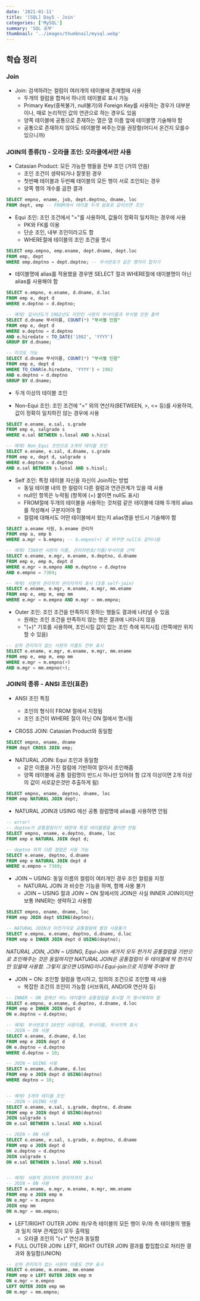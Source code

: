 ```yaml
---
date: '2021-01-11'
title: '[SQL] Day5 - Join'
categories: ['MySQL']
summary: 'SQL 공부'
thumbnail: '../images/thumbnail/mysql.webp'
---
```



## 학습 정리

### Join

- Join: 검색하려는 컬럼이 여러개의 테이블에 존재할때 사용
	- 두개의 컬럼을 합쳐서 하나의 테이블로 표시 가능
	- Primary Key(중복불가, null불가)와 Foreign Key를 사용하는 경우가 대부분이나, 때로 논리적인 값의 연관으로 하는 경우도 있음
	- 양쪽 테이블에 공통으로 존재하는 열은 열 이름 앞에 테이블명 기술해야 함
	- 공통으로 존재하지 않아도 테이블명 써주는것을 권장함(어디서 온건지 모를수 있으니까)


### JOIN의 종류(1) - 오라클 조인: 오라클에서만 사용

- Catasian Product: 모든 가능한 행들을 전부 조인 (거의 안씀)
	- 조인 조건이 생략되거나 잘못된 경우
	- 첫번째 테이블과 두번째 테이블의 모든 행이 서로 조인되는 경우
	- 양쪽 행의 개수를 곱한 결과

```sql
SELECT empno, ename, job, dept.deptno, dname, loc
FROM dept, emp -- FROM에서 테이블 두개 쉼표로 같이쓰면 조인
```

- Equi 조인: 조인 조건에서 "="를 사용하여, 값들이 정확히 일치하는 경우에 사용
	- PK와 FK를 이용
	- 단순 조인, 내부 조인이라고도 함
	- WHERE절에 테이블의 조인 조건을 명시

```sql
SELECT emp.empno, emp.ename, dept.dname, dept.loc
FROM emp, dept
WHERE emp.deptno = dept.deptno; -- 부서번호가 같은 행끼리 합치기
```

- 테이블명에 alias를 적용했을 경우엔 SELECT 절과 WHERE절에 테이블명이 아닌 alias를 사용해야 함

```sql
SELECT e.empno, e.ename, d.dname, d.loc
FROM emp e, dept d
WHERE e.deptno = d.deptno;
```

```sql
-- 예제) 입사년도가 1982년도 미만인 사원의 부서이름과 부서별 인원 출력
SELECT d.dname 부서이름, COUNT(*) "부서별 인원"
FROM emp e, dept d
WHERE e.deptno = d.deptno
AND e.hiredate < TO_DATE('1982', 'YYYY')
GROUP BY d.dname;

-- 이것도 가능
SELECT d.dname 부서이름, COUNT(*) "부서별 인원"
FROM emp e, dept d
WHERE TO_CHAR(e.hiredate, 'YYYY') < 1982
AND e.deptno = d.deptno
GROUP BY d.dname;
```

- 두개 이상의 테이블 조인


- Non-Equi 조인: 조인 조건에 "=" 외의 연산자(BETWEEN, >, <= 등)를 사용하여, 값이 정확히 일치하진 않는 경우에 사용

```sql
SELECT e.ename, e.sal, s.grade
FROM emp e, salgrade s
WHERE e.sal BETWEEN s.losal AND s.hisal
```

```sql
-- 예제) Non_Equi 조인으로 3개의 테이블 조인 
SELECT e.ename, e.sal, d.dname, s.grade
FROM emp e, dept d, salgrade s
WHERE e.deptno = d.deptno
AND e.sal BETWEEN s.losal AND s.hisal;
```

- Self 조인: 특정 테이블 자신을 자신이 Join하는 방법
	- 동일 테이블 내의 한 컬럼이 다른 컬럼과 연관관계가 있을 때 사용
	- null인 항목은 누락됨 (항목에 (+) 붙이면 null도 표시)
	- FROM절에 두개의 테이블을 사용하는 것처럼 같은 테이블에 대해 두개의 alias를 작성해서 구분지어야 함
	- 컬럼에 대해서도 어떤 테이블에서 왔는지 alias명을 반드시 기술해야 함

```sql
SELECT a.ename 사원, b.ename 관리자
FROM emp a, emp b
WHERE a.mgr = b.empno; -- b.empno(+) 로 바꾸면 null도 같이나옴
```

```sql
-- 예제) 7369번 사원의 이름, 관리자번호/이름/부서이름 선택
SELECT e.ename, e.mgr, m.ename, m.deptno, d.dname
FROM emp e, emp m, dept d
WHERE e.mgr = m.empno AND m.deptno = d.deptno
AND e.empno = 7369;
```

```sql
-- 예제) 사원의 관리자의 관리자까지 표시 (3중 self-join)
SELECT e.ename, e.mgr, m.ename, m.mgr, mm.ename
FROM emp e, emp m, emp mm
WHERE e.mgr = m.empno AND m.mgr = mm.empno;
```

- Outer 조인: 조인 조건을 만족하지 못하는 행들도 결과에 나타낼 수 있음
	- 원래는 조인 조건을 만족하지 않는 행은 결과에 나타나지 않음
	- "(+)" 기호를 사용하며, 조인시킬 값이 없는 조인 측에 위치시킴 (한쪽에만 위치할 수 있음)

```sql
-- 상위 관리자가 없는 사원의 이름도 전부 표시
SELECT e.ename, e.mgr, m.ename, m.mgr, mm.ename
FROM emp e, emp m, emp mm
WHERE e.mgr = m.empno(+)
AND m.mgr = mm.empno(+);
```


### JOIN의 종류 - ANSI 조인(표준)

- ANSI 조인 특징
	- 조인의 형식이 FROM 절에서 지정됨
	- 조인 조건이 WHERE 절이 아닌 ON 절에서 명시됨

- CROSS JOIN: Catasian Product와 동일함

```sql
SELECT empno, ename, dname
FROM dept CROSS JOIN emp;
```

- NATURAL JOIN: Equi 조인과 동일함
	- 같은 이름을 가진 컬럼에 기반하여 알아서 조인해줌
	- 양쪽 테이블에 공통 컬럼명이 반드시 하나만 있어야 함 (2개 이상이면 2개 이상의 값이 서로같은것만 추출하게 됨)

```sql
SELECT empno, ename, deptno, dname, loc
FROM emp NATURAL JOIN dept;
```

- NATURAL JOIN과 USING 에선 공통 컬럼명에 alias를 사용하면 안됨

```sql
-- error!
-- deptno가 공통컬럼이기 때문에 특정 테이블명을 붙이면 안됨
SELECT empno, ename, e.deptno, dname, loc
FROM emp e NATURAL JOIN dept d;

-- deptno 외의 다른 컬럼은 사용 가능
SELECT e.ename, deptno, d.dname
FROM emp e NATURAL JOIN dept d
WHERE e.empno = 7369;
```

- JOIN ~ USING: 동일 이름의 컬럼이 여러개인 경우 조인 컬럼을 지정
	- NATURAL JOIN 과 비슷한 기능을 하며, 함께 사용 불가
	- JOIN ~ USING 절과 JOIN ~ ON 절에서의 JOIN은 사실 INNER JOIN이지만 보통 INNER는 생략하고 사용함

```sql
SELECT empno, ename, dname, loc
FROM emp JOIN dept USING(deptno);

-- NATURAL JOIN과 마찬가지로 공통컬럼에 별칭 사용불가
SELECT e.empno, e.ename, deptno, d.dname, d.loc
FROM emp e INNER JOIN dept d USING(deptno);
```

_NATURAL JOIN, JOIN ~ USING, Equi-Join 세가지 모두 한가지 공통컬럼을 기반으로 조인해주는 것은 동일하지만 NATURAL JOIN은 공통컬럼이 두 테이블에 딱 한가지만 있을때 사용함. 그렇지 않으면 USING이나 Equi-join으로 지정해 주어야 함_

- JOIN ~ ON: 조인할 컬럼을 명시하고, 임의의 조건으로 조인할 때 사용
	- 복잡한 조건의 조인이 가능함 (서브쿼리, AND/OR 연산자 등)

```sql
-- INNER ~ ON 절에선 어느 테이블의 공통컬럼을 표시할 지 명시해줘야 함
SELECT e.empno, e.ename, d.deptno, d.dname, d.loc
FROM emp e INNER JOIN dept d
ON e.deptno = d.deptno;
```

```sql
-- 예제) 부서번호가 10번인 사원이름, 부서이름, 부서지역 표시
-- JOIN ~ ON 사용
SELECT e.ename, d.dname, d.loc
FROM emp e JOIN dept d
ON e.deptno = d.deptno
WHERE d.deptno = 10;

-- JOIN ~ USING 사용
SELECT e.ename, d.dname, d.loc
FROM emp e JOIN dept d USING(deptno)
WHERE deptno = 10;


-- 예제) 3개의 테이블 조인
-- JOIN ~ USING 사용
SELECT e.ename, e.sal, s.grade, deptno, d.dname
FROM emp e JOIN dept d USING(deptno)
JOIN salgrade s
ON e.sal BETWEEN s.losal AND s.hisal

-- JOIN ~ ON 사용
SELECT e.ename, e.sal, s.grade, e.deptno, d.dname
FROM emp e JOIN dept d
ON e.deptno = d.deptno
JOIN salgrade s
ON e.sal BETWEEN s.losal AND s.hisal


-- 예제) 사원의 관리자의 관리자까지 표시
-- JOIN ~ ON 사용
SELECT e.ename, e.mgr, m.ename, m.mgr, mm.ename
FROM emp e JOIN emp m
ON e.mgr = m.empno
JOIN emp mm
ON m.mgr = mm.empno;
```

- LEFT/RIGHT OUTER JOIN: 좌/우측 테이블의 모든 행이 우/좌 측 테이블의 행들과 일치 여부 관계없이 모두 출력됨
	- 오라클 조인의 "(+)" 연산과 동일함
- FULL OUTER JOIN: LEFT, RIGHT OUTER JOIN 결과를 합집합으로 처리한 결과와 동일함(UNION)

```sql
-- 상위 관리자가 없는 사원의 이름도 전부 표시
SELECT e.ename, m.ename, mm.ename
FROM emp e LEFT OUTER JOIN emp m
ON e.mgr = m.empno
LEFT OUTER JOIN emp mm
ON m.mgr = mm.empno;
```
